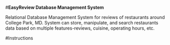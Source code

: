 #**EasyReview Database Management System** 

Relational Database Management System for reviews of restaurants around College Park, MD. 
System can store, manipulate, and search restaurants data based on multiple features-reviews, cuisine, operating hours, etc.


#Instructions

